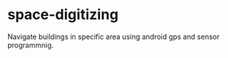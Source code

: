 space-digitizing
================

Navigate buildings in specific area using android gps and sensor programmnig.
